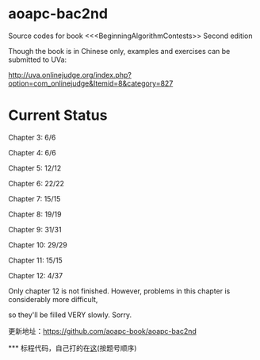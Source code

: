 aoapc-bac2nd
============

Source codes for book &lt;&lt;&lt;BeginningAlgorithmContests>> Second edition

Though the book is in Chinese only, examples and exercises can be submitted to UVa:

http://uva.onlinejudge.org/index.php?option=com_onlinejudge&Itemid=8&category=827

Current Status
==============

Chapter 3: 6/6

Chapter 4: 6/6

Chapter 5: 12/12

Chapter 6: 22/22

Chapter 7: 15/15

Chapter 8: 19/19

Chapter 9: 31/31

Chapter 10: 29/29

Chapter 11: 15/15

Chapter 12: 4/37

Only chapter 12 is not finished. However, problems in this chapter is considerably more difficult,

so they'll be filled VERY slowly. Sorry.

更新地址：https://github.com/aoapc-book/aoapc-bac2nd

*** 标程代码，自己打的在[这](https://github.com/QWERx29/MyCodes/tree/OnlineJudge/UVa)(按题号顺序)
